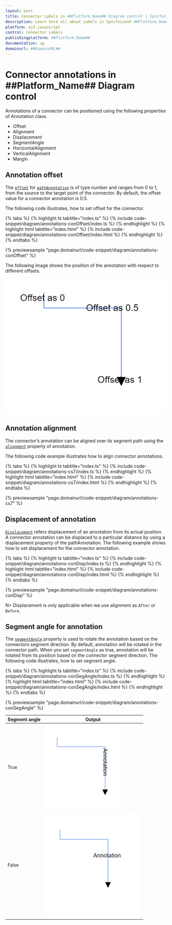 ```yaml
---
layout: post
title: Connector Labels in ##Platform_Name## Diagram control | Syncfusion®
description: Learn here all about Labels in Syncfusion® ##Platform_Name## Diagram control of Syncfusion Essential® JS 2 and more.
platform: ej2-javascript
control: Connector Labels
publishingplatform: ##Platform_Name##
documentation: ug
domainurl: ##DomainURL##
---
```


# Connector annotations in ##Platform_Name## Diagram control

Annotations of a connector can be positioned using the following properties of Annotation class.

* Offset
* Alignment
* Displacement
* SegmentAngle
* HorizontalAlignment
* VerticalAlignment
* Margin

## Annotation offset

The [`offset`](../api/diagram/pathAnnotationModel/#offset) for [`pathAnnotation`](../api/diagram/pathAnnotationModel/) is of type number and ranges from 0 to 1, from the source to the target point of the connector. By default, the offset value for a connector annotation is 0.5.

The following code illustrates, how to set offset for the connector.

{% tabs %}
{% highlight ts tabtitle="index.ts" %}
{% include code-snippet/diagram/annotations-conOffset/index.ts %}
{% endhighlight %}
{% highlight html tabtitle="index.html" %}
{% include code-snippet/diagram/annotations-conOffset/index.html %}
{% endhighlight %}
{% endtabs %}
        
{% previewsample "page.domainurl/code-snippet/diagram/annotations-conOffset" %}

The following image shows the position of the annotation with respect to different offsets.

![PathAnnotation offset](../../images//diagram-pathAnnotation-offset.png)

## Annotation alignment

The connector’s annotation can be aligned over its segment path using the [`alignment`](../api/diagram/annotationalignment/) property of annotation.

The following code example illustrates how to align connector annotations.

{% tabs %}
{% highlight ts tabtitle="index.ts" %}
{% include code-snippet/diagram/annotations-cs7/index.ts %}
{% endhighlight %}
{% highlight html tabtitle="index.html" %}
{% include code-snippet/diagram/annotations-cs7/index.html %}
{% endhighlight %}
{% endtabs %}
        
{% previewsample "page.domainurl/code-snippet/diagram/annotations-cs7" %}

## Displacement of annotation

[`Displacement`](../api/diagram/pointmodel/) refers displacement of an annotation from its actual position. A connector annotation can be displaced to a particular distance by using a displacement property of the pathAnnotation. The following example shows how to set displacement for the connector annotation.

{% tabs %}
{% highlight ts tabtitle="index.ts" %}
{% include code-snippet/diagram/annotations-conDisp/index.ts %}
{% endhighlight %}
{% highlight html tabtitle="index.html" %}
{% include code-snippet/diagram/annotations-conDisp/index.html %}
{% endhighlight %}
{% endtabs %}
        
{% previewsample "page.domainurl/code-snippet/diagram/annotations-conDisp" %}

N> Displacement is only applicable when we use alignment as `After` or `Before`.

## Segment angle for annotation

The [`segmentAngle`](../api/diagram/pathAnnotationModel/#segmentangle) property is used to rotate the annotation based on the connectors segment direction. By default, annotation will be rotated in the connector path. When you set `segmentAngle` as true, annotation will be rotated from its position based on the connector segment direction. The following code illustrates, how to set segment angle.


{% tabs %}
{% highlight ts tabtitle="index.ts" %}
{% include code-snippet/diagram/annotations-conSegAngle/index.ts %}
{% endhighlight %}
{% highlight html tabtitle="index.html" %}
{% include code-snippet/diagram/annotations-conSegAngle/index.html %}
{% endhighlight %}
{% endtabs %}
        
{% previewsample "page.domainurl/code-snippet/diagram/annotations-conSegAngle" %}

|Segment angle|Output|
|-----|-----|
|True|![Segment angle true](../../images//diagram-annotation-segmentAngle-true.png)|
|False|![Segment angle false](../../images//diagram-annotation-segmentAngle-false.png)|


